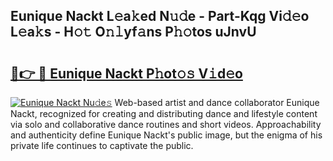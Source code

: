 ## Eunique Nackt L𝚎a𝚔ed N𝚞𝚍e - Part-Kqg Vi𝚍𝚎o L𝚎a𝚔s - H𝚘𝚝 O𝚗𝚕yf𝚊ns P𝚑𝚘tos uJnvU

# <h2><a href="http://kfcbqtv.oniu.top/?m=Eunique+Nackt">🔗👉 🔴 Eunique Nackt P𝚑ot𝚘𝚜 V𝚒d𝚎o</a></h2>

[![Eunique Nackt Nu𝚍e𝚜](https://i.imgur.com/0qMVB7G.gif)](http://kfcbqtv.oniu.top/?m=Eunique+Nackt)
Web-based artist and dance collaborator Eunique Nackt, recognized for creating and distributing dance and lifestyle content via solo and collaborative dance routines and short videos. Approachability and authenticity define Eunique Nackt's public image, but the enigma of his private life continues to captivate the public.  
